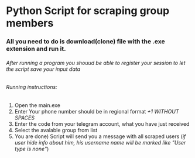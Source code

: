 # Python Script for scraping group members

### All you need to do is download(clone) file with the .exe extension and run it.

###### After running a program you shouud be able to register your session to let the script save your input data

###### Running instructions:

1. Open the main.exe
2. Enter Your phone number should be in regional format _+1_ _WITHOUT SPACES_
3. Enter the code from your telegram account, what you have just received
4. Select the avalable group from list
5. You are done) Script will send you a message with all scraped users (_if user hide info about him, his username name will be marked like "User type is none"_)
